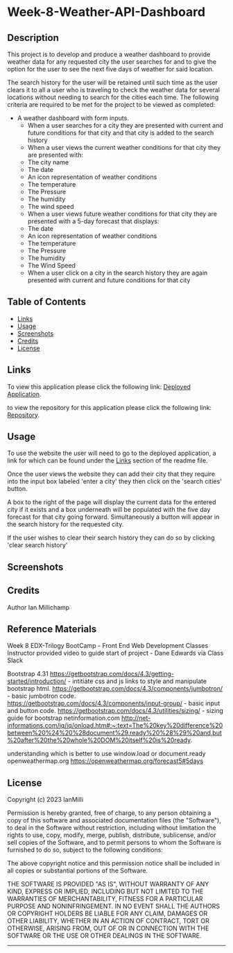 # Week-8-Weather-API-Dashboard


## Description 

This project is to develop and produce a weather dashboard to provide weather data for any requested city the user searches for and to give the option for the user to see the next five days of weather for said location.

The search history for the user will be retained until such time as the user clears it to all a user who is traveling to check the weather data for several locations without needing to search for the cities each time.
The following criteria are required to be met for the project to be viewed as completed:

* A weather dashboard with form inputs.
    * When a user searches for a city they are presented with current and future conditions for that city and that city is added to the   search history
    * When a user views the current weather conditions for that city they are presented with:
    * The city name
    * The date
    * An icon representation of weather conditions
    * The temperature
    * The Pressure
    * The humidity
    * The wind speed
    * When a user views future weather conditions for that city they are presented with a 5-day forecast that displays:
    * The date
    * An icon representation of weather conditions
    * The temperature
    * The Pressure
    * The humidity
    * The Wind Speed
    * When a user click on a city in the search history they are again presented with current and future conditions for that city


## Table of Contents 


* [Links](#links)
* [Usage](#usage)
* [Screenshots](#screenshots)
* [Credits](#credits)
* [License](#license)


## Links

To view this application please click the following link: [Deployed Application](https://ianmilli.github.io/Week-8-Weather-API-Dashboard/).

to view the repository for this application please click the following link: [Repository](https://github.com/IanMilli/Week-8-Weather-API-Dashboard).
## Usage 

To use the website the user will need to go to the deployed application, a link for which can be found under the [Links](#links) section of the readme file.

Once the user views the website they can add their city that they require into the input box labeled 'enter a city' they then click on the 'search cities' button. 

A box to the right of the page will display the current data for the entered city if it exists and a box underneath will be populated with the five day forecast for that city going forward. Simultaneously a button will appear in the search history for the requested city.

If the user wishes to clear their search history they can do so by clicking 'clear search history'

## Screenshots

## Credits

Author Ian Millichamp

## Reference Materials

Week 8 EDX-Trilogy BootCamp - Front End Web Development Classes 
Instructor provided video to guide start of project - Dane Edwards via Class Slack

Bootstrap 4.31
https://getbootstrap.com/docs/4.3/getting-started/introduction/ - intitiate css and js links to style and manipulate bootstrap html.
https://getbootstrap.com/docs/4.3/components/jumbotron/ - basic jumbotron code.
https://getbootstrap.com/docs/4.3/components/input-group/ - basic input and button code.
https://getbootstrap.com/docs/4.3/utilities/sizing/ - sizing guide for bootstrap
netinformation.com
http://net-informations.com/jq/iq/onload.htm#:~:text=The%20key%20difference%20between%20%24%20%28document%29.ready%20%28%29%20and,but%20after%20the%20whole%20DOM%20itself%20is%20ready.

understanding which is better to use window.load or document.ready
openweathermap.org
https://openweathermap.org/forecast5#5days
## License

Copyright (c) 2023 IanMilli

Permission is hereby granted, free of charge, to any person obtaining a copy
of this software and associated documentation files (the "Software"), to deal
in the Software without restriction, including without limitation the rights
to use, copy, modify, merge, publish, distribute, sublicense, and/or sell
copies of the Software, and to permit persons to whom the Software is
furnished to do so, subject to the following conditions:

The above copyright notice and this permission notice shall be included in all
copies or substantial portions of the Software.

THE SOFTWARE IS PROVIDED "AS IS", WITHOUT WARRANTY OF ANY KIND, EXPRESS OR
IMPLIED, INCLUDING BUT NOT LIMITED TO THE WARRANTIES OF MERCHANTABILITY,
FITNESS FOR A PARTICULAR PURPOSE AND NONINFRINGEMENT. IN NO EVENT SHALL THE
AUTHORS OR COPYRIGHT HOLDERS BE LIABLE FOR ANY CLAIM, DAMAGES OR OTHER
LIABILITY, WHETHER IN AN ACTION OF CONTRACT, TORT OR OTHERWISE, ARISING FROM,
OUT OF OR IN CONNECTION WITH THE SOFTWARE OR THE USE OR OTHER DEALINGS IN THE
SOFTWARE.

---

